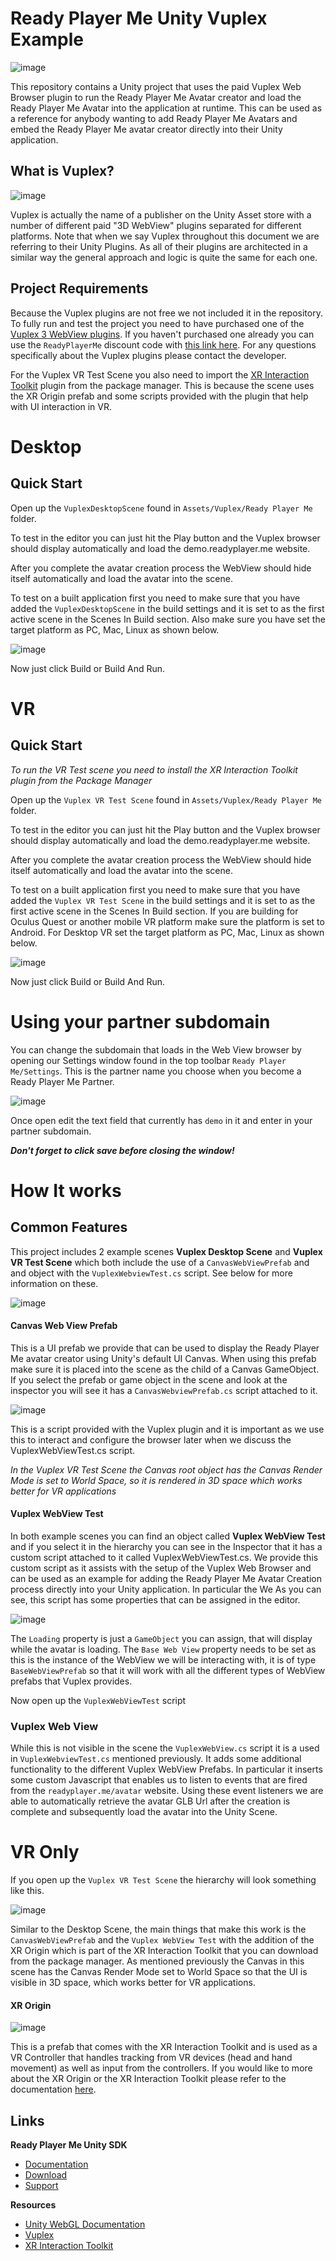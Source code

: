 # Ready Player Me Unity Vuplex Example

![image](https://user-images.githubusercontent.com/7085672/182814867-a729f782-d158-43e4-9e8f-9f332c356259.png)

This repository contains a Unity project that uses the paid Vuplex Web Browser plugin to run the Ready Player Me Avatar creator and load the Ready Player Me Avatar into the application at runtime. This can be used as a reference for anybody wanting to add Ready Player Me Avatars and embed the Ready Player Me avatar creator directly into their Unity application.

## What is Vuplex?

![image](https://user-images.githubusercontent.com/7085672/182815068-61c4b242-731f-4dfe-8af6-a216f7f5350a.png)

Vuplex is actually the name of a publisher on the Unity Asset store with a number of different paid "3D WebView" plugins separated for different platforms. Note that when we say Vuplex throughout this document we are referring to their Unity Plugins. As all of their plugins are architected in a similar way the general approach and logic is quite the same for each one.  

## Project Requirements

Because the Vuplex plugins are not free we not included it in the repository. To fully run and test the project you need to have purchased one of the [Vuplex 3 WebView plugins](https://assetstore.unity.com/publishers/40309). If you haven't purchased one already you can use the `ReadyPlayerMe` discount code with [this link here](https://store.vuplex.com/cart/?coupon=ReadyPlayerMe). For any questions specifically about the Vuplex plugins please contact the developer.

For the Vuplex VR Test Scene you also need to import the [XR Interaction Toolkit](https://docs.unity3d.com/Packages/com.unity.xr.interaction.toolkit@2.0/manual/index.html) plugin from the package manager. This is because the scene uses the XR Origin prefab and some scripts provided with the plugin that help with UI interaction in VR.

# Desktop
## Quick Start

Open up the `VuplexDesktopScene` found in `Assets/Vuplex/Ready Player Me` folder.

To test in the editor you can just hit the Play button and the Vuplex browser should display automatically and load the demo.readyplayer.me website.

After you complete the avatar creation process the WebView should hide itself automatically and load the avatar into the scene.

To test on a built application first you need to make sure that you have added the `VuplexDesktopScene` in the build settings and it is set to as the first active scene in the Scenes In Build section. Also make sure you have set the target platform as PC, Mac, Linux as shown below.

![image](https://user-images.githubusercontent.com/7085672/182815463-1f41bd06-270c-45dc-805b-9da20a0915c9.png)

Now just click Build or Build And Run.

# VR
## Quick Start

*To run the VR Test scene you need to install the XR Interaction Toolkit plugin from the Package Manager*

Open up the `Vuplex VR Test Scene` found in `Assets/Vuplex/Ready Player Me` folder.

To test in the editor you can just hit the Play button and the Vuplex browser should display automatically and load the demo.readyplayer.me website.

After you complete the avatar creation process the WebView should hide itself automatically and load the avatar into the scene.

To test on a built application first you need to make sure that you have added the `Vuplex VR Test Scene` in the build settings and it is set to as the first active scene in the Scenes In Build section. If you are building for Oculus Quest or another mobile VR platform make sure the platform is set to Android. For Desktop VR set the target platform as PC, Mac, Linux as shown below.

![image](https://user-images.githubusercontent.com/7085672/182815820-62d73d6f-8866-4f77-ad5e-b23c18bdab12.png)

Now just click Build or Build And Run.

# Using your partner subdomain

You can change the subdomain that loads in the Web View browser by opening our Settings window found in the top toolbar `Ready Player Me/Settings`. This is the partner name you choose when you become a Ready Player Me Partner.

![image](https://user-images.githubusercontent.com/7085672/182823180-d66dc23a-91fc-417a-a4a9-a84e1535d2f8.png)

Once open edit the text field that currently has `demo` in it and enter in your partner subdomain.

***Don't forget to click save before closing the window!***

# How It works

## Common Features

This project includes 2 example scenes **Vuplex Desktop Scene** and **Vuplex VR Test Scene** which both include the use of a `CanvasWebViewPrefab` and and object with the `VuplexWebviewTest.cs` script. See below for more information on these.

![image](https://user-images.githubusercontent.com/7085672/182816604-82c8702e-0641-4813-a448-b75ca4117f08.png)

#### Canvas Web View Prefab

This is a UI prefab we provide that can be used to display the Ready Player Me avatar creator using Unity's default UI Canvas. When using this prefab make sure it is placed into the scene as the child of a Canvas GameObject. If you select the prefab or game object in the scene and look at the inspector you will see it has a `CanvasWebviewPrefab.cs` script attached to it.

![image](https://user-images.githubusercontent.com/7085672/182816886-fe9286b9-ac6d-427e-b600-205a24103286.png)

This is a script provided with the Vuplex plugin and it is important as we use this to interact and configure the browser later when we discuss the VuplexWebViewTest.cs script.

*In the Vuplex VR Test Scene the Canvas root object has the Canvas Render Mode is set to World Space, so it is rendered in 3D space which works better for VR applications*

#### Vuplex WebView Test

In both example scenes you can find an object called **Vuplex WebView Test** and if you select it in the hierarchy you can see in the Inspector that it has a custom script attached to it called VuplexWebViewTest.cs. We provide this custom script as it assists with the setup of the Vuplex Web Browser and can be used as an example for adding the Ready Player Me Avatar Creation process directly into your Unity application. In particular the We
As you can see, this script has some properties that can be assigned in the editor.

![image](https://user-images.githubusercontent.com/7085672/182817216-440e5843-53b6-494b-b0e5-98c27bcfe7a9.png)

The `Loading` property is just a `GameObject` you can assign, that will display while the avatar is loading. The `Base Web View` property needs to be set as this is the instance of the WebView we will be interacting with, it is of type `BaseWebViewPrefab` so that it will work with all the different types of WebView prefabs that Vuplex provides.

Now open up the `VuplexWebViewTest` script

### Vuplex Web View

While this is not visible in the scene the `VuplexWebView.cs` script it is a used in `VuplexWebviewTest.cs` mentioned previously. It adds some additional functionality to the different Vuplex WebView Prefabs. In particular it inserts some custom Javascript that enables us to listen to events that are fired from the `readyplayer.me/avatar` website. Using these event listeners we are able to automatically retrieve the avatar GLB Url after the creation is complete and subsequently load the avatar into the Unity Scene.

# VR Only

If you open up the `Vuplex VR Test Scene` the hierarchy will look something like this.

![image](https://user-images.githubusercontent.com/7085672/182817479-eebbcb2f-26ff-4d5d-aa47-9d5e9c1baf76.png)

Similar to the Desktop Scene, the main things that make this work is the `CanvasWebViewPrefab` and the `Vuplex WebView Test` with the addition of the XR Origin which is part of the XR Interaction Toolkit that you can download from the package manager. As mentioned previously the Canvas in this scene has the Canvas Render Mode set to World Space so that the UI is visible in 3D space, which works better for VR applications.

#### XR Origin

![image](https://user-images.githubusercontent.com/7085672/182818272-e1bdd876-b00f-4fe4-880a-39a4823885c2.png)

This is a prefab that comes with the XR Interaction Toolkit and is used as a VR Controller that handles tracking from VR devices (head and hand movement) as well as input from the controllers. If you would like to more about the XR Origin or the XR Interaction Toolkit please refer to the documentation [here](https://docs.unity3d.com/Packages/com.unity.xr.interaction.toolkit@2.0/manual/index.html).

## Links
**Ready Player Me Unity SDK**
- [Documentation](https://docs.readyplayer.me/ready-player-me/integration-guides/unity)
- [Download](https://docs.readyplayer.me/ready-player-me/integration-guides/unity/unity-sdk-download)
- [Support](https://docs.readyplayer.me/ready-player-me/integration-guides/unity/troubleshooting)

**Resources**
- [Unity WebGL Documentation](https://docs.unity3d.com/Manual/webgl-develop.html)
- [Vuplex](https://developer.vuplex.com/webview/overview)
- [XR Interaction Toolkit](https://docs.unity3d.com/Packages/com.unity.xr.interaction.toolkit@2.0/manual/index.html)
